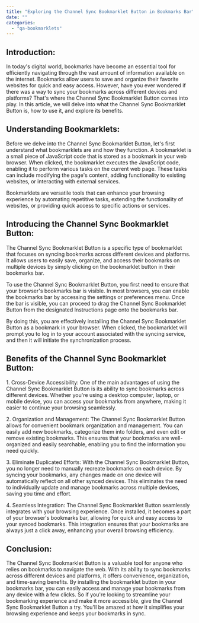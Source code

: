 ```yaml
---
title: "Exploring the Channel Sync Bookmarklet Button in Bookmarks Bar"
date: ""
categories: 
  - "qa-bookmarklets"
---
```


## Introduction:

In today's digital world, bookmarks have become an essential tool for efficiently navigating through the vast amount of information available on the internet. Bookmarks allow users to save and organize their favorite websites for quick and easy access. However, have you ever wondered if there was a way to sync your bookmarks across different devices and platforms? That's where the Channel Sync Bookmarklet Button comes into play. In this article, we will delve into what the Channel Sync Bookmarklet Button is, how to use it, and explore its benefits.

## Understanding Bookmarklets:

Before we delve into the Channel Sync Bookmarklet Button, let's first understand what bookmarklets are and how they function. A bookmarklet is a small piece of JavaScript code that is stored as a bookmark in your web browser. When clicked, the bookmarklet executes the JavaScript code, enabling it to perform various tasks on the current web page. These tasks can include modifying the page's content, adding functionality to existing websites, or interacting with external services.

Bookmarklets are versatile tools that can enhance your browsing experience by automating repetitive tasks, extending the functionality of websites, or providing quick access to specific actions or services.

## Introducing the Channel Sync Bookmarklet Button:

The Channel Sync Bookmarklet Button is a specific type of bookmarklet that focuses on syncing bookmarks across different devices and platforms. It allows users to easily save, organize, and access their bookmarks on multiple devices by simply clicking on the bookmarklet button in their bookmarks bar.

To use the Channel Sync Bookmarklet Button, you first need to ensure that your browser's bookmarks bar is visible. In most browsers, you can enable the bookmarks bar by accessing the settings or preferences menu. Once the bar is visible, you can proceed to drag the Channel Sync Bookmarklet Button from the designated Instructions page onto the bookmarks bar.

By doing this, you are effectively installing the Channel Sync Bookmarklet Button as a bookmark in your browser. When clicked, the bookmarklet will prompt you to log in to your account associated with the syncing service, and then it will initiate the synchronization process.

## Benefits of the Channel Sync Bookmarklet Button:

1\. Cross-Device Accessibility: One of the main advantages of using the Channel Sync Bookmarklet Button is its ability to sync bookmarks across different devices. Whether you're using a desktop computer, laptop, or mobile device, you can access your bookmarks from anywhere, making it easier to continue your browsing seamlessly.

2\. Organization and Management: The Channel Sync Bookmarklet Button allows for convenient bookmark organization and management. You can easily add new bookmarks, categorize them into folders, and even edit or remove existing bookmarks. This ensures that your bookmarks are well-organized and easily searchable, enabling you to find the information you need quickly.

3\. Eliminate Duplicated Efforts: With the Channel Sync Bookmarklet Button, you no longer need to manually recreate bookmarks on each device. By syncing your bookmarks, any changes made on one device will automatically reflect on all other synced devices. This eliminates the need to individually update and manage bookmarks across multiple devices, saving you time and effort.

4\. Seamless Integration: The Channel Sync Bookmarklet Button seamlessly integrates with your browsing experience. Once installed, it becomes a part of your browser's bookmarks bar, allowing for quick and easy access to your synced bookmarks. This integration ensures that your bookmarks are always just a click away, enhancing your overall browsing efficiency.

## Conclusion:

The Channel Sync Bookmarklet Button is a valuable tool for anyone who relies on bookmarks to navigate the web. With its ability to sync bookmarks across different devices and platforms, it offers convenience, organization, and time-saving benefits. By installing the bookmarklet button in your bookmarks bar, you can easily access and manage your bookmarks from any device with a few clicks. So if you're looking to streamline your bookmarking experience and make it more accessible, give the Channel Sync Bookmarklet Button a try. You'll be amazed at how it simplifies your browsing experience and keeps your bookmarks in sync.

